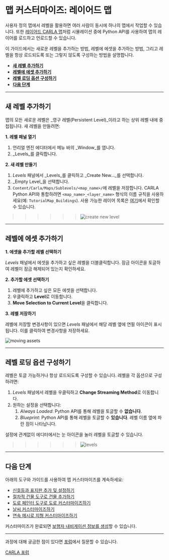 # 맵 커스터마이즈: 레이어드 맵

사용자 정의 맵에서 레벨을 활용하면 여러 사람이 동시에 하나의 맵에서 작업할 수 있습니다. 또한 [레이어드 CARLA 맵](core_map.md#layered-maps)처럼 시뮬레이션 중에 Python API를 사용하여 맵의 레이어를 로드하고 언로드할 수 있습니다.

이 가이드에서는 새로운 레벨을 추가하는 방법, 레벨에 에셋을 추가하는 방법, 그리고 레벨을 항상 로드되도록 또는 그렇지 않도록 구성하는 방법을 설명합니다.

- [__새 레벨 추가하기__](#add-a-new-level)
- [__레벨에 에셋 추가하기__](#add-assets-to-a-level)
- [__레벨 로딩 옵션 구성하기__](#configure-level-loading-options)
- [__다음 단계__](#next-steps)

---

## 새 레벨 추가하기

맵의 모든 새로운 레벨은 _영구 레벨(Persistent Level)_이라고 하는 상위 레벨 내에 중첩됩니다. 새 레벨을 만들려면:

__1. 레벨 패널 열기__

1. 언리얼 엔진 에디터에서 메뉴 바의 _Window_를 엽니다.
2. _Levels_를 클릭합니다.

__2. 새 레벨 만들기__

1. _Levels_ 패널에서 _Levels_를 클릭하고 _Create New..._를 선택합니다.
2. _Empty Level_을 선택합니다.
3. `Content/Carla/Maps/Sublevels/<map_name>/`에 레벨을 저장합니다. CARLA Python API와 통합하려면 `<map_name>_<layer_name>` 형식의 이름 규칙을 사용하세요(예: `TutorialMap_Buildings`). 사용 가능한 레이어 목록은 [여기](core_map.md#carla-maps)에서 확인할 수 있습니다.

>>>>>>![create new level](../img/new_level.png)

---

## 레벨에 에셋 추가하기

__1. 에셋을 추가할 레벨 선택하기__

_Levels_ 패널에서 에셋을 추가하고 싶은 레벨을 더블클릭합니다. 잠금 아이콘을 토글하여 레벨이 잠금 해제되어 있는지 확인하세요.

__2. 추가할 에셋 선택하기__

1. 레벨에 추가하고 싶은 모든 에셋을 선택합니다.
2. 우클릭하고 **Level**로 이동합니다.
3. **Move Selection to Current Level**을 클릭합니다.

__3. 레벨 저장하기__

레벨에 저장할 변경사항이 있으면 _Levels_ 패널에서 해당 레벨 옆에 연필 아이콘이 표시됩니다. 이를 클릭하여 변경사항을 저장하세요.

![moving assets](../img/move_assets.png)

---

## 레벨 로딩 옵션 구성하기

레벨은 토글 가능하거나 항상 로드되도록 구성할 수 있습니다. 레벨을 각 옵션으로 구성하려면:

1. _Levels_ 패널에서 레벨을 우클릭하고 **Change Streaming Method**로 이동합니다.
2. 원하는 설정을 선택합니다:
    1. _Always Loaded_: Python API를 통해 레벨을 토글할 수 __없습니다__.
    2. _Blueprint_: Python API를 통해 레벨을 토글할 수 __있습니다__. 레벨 이름 옆에 파란 점이 나타납니다.

설정에 관계없이 에디터에서는 눈 아이콘을 눌러 레벨을 토글할 수 있습니다.

>>>>>>![levels](../img/levels.png)

---

## 다음 단계

아래의 도구와 가이드를 사용하여 맵 커스터마이즈를 계속하세요:

- [신호등과 표지판 추가 및 설정하기](tuto_M_custom_add_tl.md)
- [절차적 건물 도구로 건물 추가하기](tuto_M_custom_buildings.md)
- [도로 페인터 도구로 도로 커스터마이즈하기](tuto_M_custom_road_painter.md)
- [날씨 커스터마이즈하기](tuto_M_custom_weather_landscape.md#weather-customization)
- [연속 메시로 지형 커스터마이즈하기](tuto_M_custom_weather_landscape.md#add-serial-meshes)

커스터마이즈가 완료되면 [보행자 내비게이션 정보를 생성](tuto_M_generate_pedestrian_navigation.md)할 수 있습니다.

---

과정에 대해 궁금한 점이 있다면 [포럼](https://github.com/carla-simulator/carla/discussions)에서 질문할 수 있습니다.

<div class="build-buttons">
<p>
<a href="https://github.com/carla-simulator/carla/discussions" target="_blank" class="btn btn-neutral" title="CARLA 포럼으로 이동">
CARLA 포럼</a>
</p>
</div>